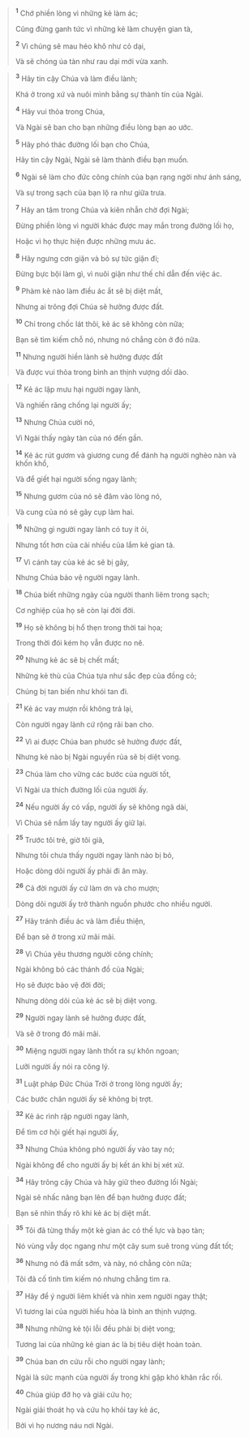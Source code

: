 > <sup><b>1</b></sup> Chớ phiền lòng vì những kẻ làm ác;
> 
> Cũng đừng ganh tức vì những kẻ làm chuyện gian tà,
> 
> <sup><b>2</b></sup> Vì chúng sẽ mau héo khô như cỏ dại,
> 
> Và sẽ chóng úa tàn như rau dại mới vừa xanh.
>


> <sup><b>3</b></sup> Hãy tin cậy Chúa và làm điều lành;
> 
> Khá ở trong xứ và nuôi mình bằng sự thành tín của Ngài.
> 
> <sup><b>4</b></sup> Hãy vui thỏa trong Chúa,
> 
> Và Ngài sẽ ban cho bạn những điều lòng bạn ao ước.
> 
> <sup><b>5</b></sup> Hãy phó thác đường lối bạn cho Chúa,
> 
> Hãy tin cậy Ngài, Ngài sẽ làm thành điều bạn muốn.
> 
> <sup><b>6</b></sup> Ngài sẽ làm cho đức công chính của bạn rạng ngời như ánh sáng,
> 
> Và sự trong sạch của bạn lộ ra như giữa trưa.
> 
> <sup><b>7</b></sup> Hãy an tâm trong Chúa và kiên nhẫn chờ đợi Ngài;
> 
> Ðừng phiền lòng vì người khác được may mắn trong đường lối họ,
> 
> Hoặc vì họ thực hiện được những mưu ác.
> 
> <sup><b>8</b></sup> Hãy ngưng cơn giận và bỏ sự tức giận đi;
> 
> Ðừng bực bội làm gì, vì nuôi giận như thế chỉ dẫn đến việc ác.
> 
> <sup><b>9</b></sup> Phàm kẻ nào làm điều ác ắt sẽ bị diệt mất,
> 
> Nhưng ai trông đợi Chúa sẽ hưởng được đất.
> 
> <sup><b>10</b></sup> Chỉ trong chốc lát thôi, kẻ ác sẽ không còn nữa;
> 
> Bạn sẽ tìm kiếm chỗ nó, nhưng nó chẳng còn ở đó nữa.
> 
> <sup><b>11</b></sup> Nhưng người hiền lành sẽ hưởng được đất
> 
> Và được vui thỏa trong bình an thịnh vượng dồi dào.
>


> <sup><b>12</b></sup> Kẻ ác lập mưu hại người ngay lành,
> 
> Và nghiến răng chống lại người ấy;
> 
> <sup><b>13</b></sup> Nhưng Chúa cười nó,
> 
> Vì Ngài thấy ngày tàn của nó đến gần.
> 
> <sup><b>14</b></sup> Kẻ ác rút gươm và giương cung để đánh hạ người nghèo nàn và khốn khổ,
> 
> Và để giết hại người sống ngay lành;
> 
> <sup><b>15</b></sup> Nhưng gươm của nó sẽ đâm vào lòng nó,
> 
> Và cung của nó sẽ gãy cụp làm hai.
>


> <sup><b>16</b></sup> Những gì người ngay lành có tuy ít ỏi,
> 
> Nhưng tốt hơn của cải nhiều của lắm kẻ gian tà.
> 
> <sup><b>17</b></sup> Vì cánh tay của kẻ ác sẽ bị gãy,
> 
> Nhưng Chúa bảo vệ người ngay lành.
>


> <sup><b>18</b></sup> Chúa biết những ngày của người thanh liêm trong sạch;
> 
> Cơ nghiệp của họ sẽ còn lại đời đời.
> 
> <sup><b>19</b></sup> Họ sẽ không bị hổ thẹn trong thời tai họa;
> 
> Trong thời đói kém họ vẫn được no nê.
> 
> <sup><b>20</b></sup> Nhưng kẻ ác sẽ bị chết mất;
> 
> Những kẻ thù của Chúa tựa như sắc đẹp của đồng cỏ;
> 
> Chúng bị tan biến như khói tan đi.
>


> <sup><b>21</b></sup> Kẻ ác vay mượn rồi không trả lại,
> 
> Còn người ngay lành cứ rộng rãi ban cho.
> 
> <sup><b>22</b></sup> Vì ai được Chúa ban phước sẽ hưởng được đất,
> 
> Nhưng kẻ nào bị Ngài nguyền rủa sẽ bị diệt vong.
>


> <sup><b>23</b></sup> Chúa làm cho vững các bước của người tốt,
> 
> Vì Ngài ưa thích đường lối của người ấy.
> 
> <sup><b>24</b></sup> Nếu người ấy có vấp, người ấy sẽ không ngã dài,
> 
> Vì Chúa sẽ nắm lấy tay người ấy giữ lại.
>


> <sup><b>25</b></sup> Trước tôi trẻ, giờ tôi già,
> 
> Nhưng tôi chưa thấy người ngay lành nào bị bỏ,
> 
> Hoặc dòng dõi người ấy phải đi ăn mày.
> 
> <sup><b>26</b></sup> Cả đời người ấy cứ làm ơn và cho mượn;
> 
> Dòng dõi người ấy trở thành nguồn phước cho nhiều người.
>


> <sup><b>27</b></sup> Hãy tránh điều ác và làm điều thiện,
> 
> Ðể bạn sẽ ở trong xứ mãi mãi.
> 
> <sup><b>28</b></sup> Vì Chúa yêu thương người công chính;
> 
> Ngài không bỏ các thánh đồ của Ngài;
> 
> Họ sẽ được bảo vệ đời đời;
> 
> Nhưng dòng dõi của kẻ ác sẽ bị diệt vong.
> 
> <sup><b>29</b></sup> Người ngay lành sẽ hưởng được đất,
> 
> Và sẽ ở trong đó mãi mãi.
>


> <sup><b>30</b></sup> Miệng người ngay lành thốt ra sự khôn ngoan;
> 
> Lưỡi người ấy nói ra công lý.
> 
> <sup><b>31</b></sup> Luật pháp Ðức Chúa Trời ở trong lòng người ấy;
> 
> Các bước chân người ấy sẽ không bị trợt.
>


> <sup><b>32</b></sup> Kẻ ác rình rập người ngay lành,
> 
> Ðể tìm cơ hội giết hại người ấy,
> 
> <sup><b>33</b></sup> Nhưng Chúa không phó người ấy vào tay nó;
> 
> Ngài không để cho người ấy bị kết án khi bị xét xử.
>


> <sup><b>34</b></sup> Hãy trông cậy Chúa và hãy giữ theo đường lối Ngài;
> 
> Ngài sẽ nhấc nâng bạn lên để bạn hưởng được đất;
> 
> Bạn sẽ nhìn thấy rõ khi kẻ ác bị diệt mất.
>


> <sup><b>35</b></sup> Tôi đã từng thấy một kẻ gian ác có thế lực và bạo tàn;
> 
> Nó vùng vẫy dọc ngang như một cây sum suê trong vùng đất tốt;
> 
> <sup><b>36</b></sup> Nhưng nó đã mất sớm, và này, nó chẳng còn nữa;
> 
> Tôi đã cố tình tìm kiếm nó nhưng chẳng tìm ra.
>


> <sup><b>37</b></sup> Hãy để ý người liêm khiết và nhìn xem người ngay thật;
> 
> Vì tương lai của người hiếu hòa là bình an thịnh vượng.
> 
> <sup><b>38</b></sup> Nhưng những kẻ tội lỗi đều phải bị diệt vong;
> 
> Tương lai của những kẻ gian ác là bị tiêu diệt hoàn toàn.
>


> <sup><b>39</b></sup> Chúa ban ơn cứu rỗi cho người ngay lành;
> 
> Ngài là sức mạnh của người ấy trong khi gặp khó khăn rắc rối.
> 
> <sup><b>40</b></sup> Chúa giúp đỡ họ và giải cứu họ;
> 
> Ngài giải thoát họ và cứu họ khỏi tay kẻ ác,
> 
> Bởi vì họ nương náu nơi Ngài.
>